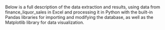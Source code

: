 Below is a full description of the data extraction and results, using data from finance_liquor_sales in Excel and processing it in Python with the built-in Pandas libraries for importing and modifying the database, as well as the Matplotlib library for data visualization.
